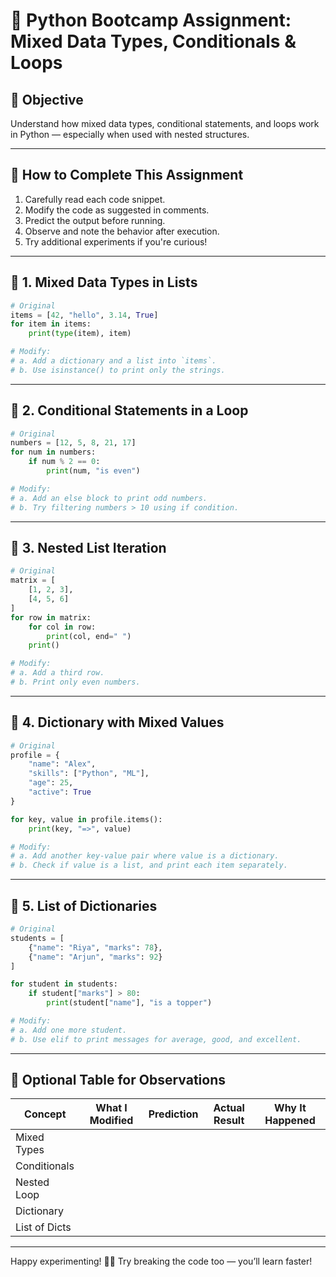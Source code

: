 
# 🧠 Python Bootcamp Assignment: Mixed Data Types, Conditionals & Loops

## 🎯 Objective
Understand how mixed data types, conditional statements, and loops work in Python — especially when used with nested structures.

---

## 🔧 How to Complete This Assignment
1. Carefully read each code snippet.
2. Modify the code as suggested in comments.
3. Predict the output before running.
4. Observe and note the behavior after execution.
5. Try additional experiments if you're curious!

---

## 🔹 1. Mixed Data Types in Lists

```python
# Original
items = [42, "hello", 3.14, True]
for item in items:
    print(type(item), item)

# Modify:
# a. Add a dictionary and a list into `items`.
# b. Use isinstance() to print only the strings.
```

---

## 🔹 2. Conditional Statements in a Loop

```python
# Original
numbers = [12, 5, 8, 21, 17]
for num in numbers:
    if num % 2 == 0:
        print(num, "is even")

# Modify:
# a. Add an else block to print odd numbers.
# b. Try filtering numbers > 10 using if condition.
```

---

## 🔹 3. Nested List Iteration

```python
# Original
matrix = [
    [1, 2, 3],
    [4, 5, 6]
]
for row in matrix:
    for col in row:
        print(col, end=" ")
    print()

# Modify:
# a. Add a third row.
# b. Print only even numbers.
```

---

## 🔹 4. Dictionary with Mixed Values

```python
# Original
profile = {
    "name": "Alex",
    "skills": ["Python", "ML"],
    "age": 25,
    "active": True
}

for key, value in profile.items():
    print(key, "=>", value)

# Modify:
# a. Add another key-value pair where value is a dictionary.
# b. Check if value is a list, and print each item separately.
```

---

## 🔹 5. List of Dictionaries

```python
# Original
students = [
    {"name": "Riya", "marks": 78},
    {"name": "Arjun", "marks": 92}
]

for student in students:
    if student["marks"] > 80:
        print(student["name"], "is a topper")

# Modify:
# a. Add one more student.
# b. Use elif to print messages for average, good, and excellent.
```

---

## 📝 Optional Table for Observations

| Concept | What I Modified | Prediction | Actual Result | Why It Happened |
|--------|------------------|------------|----------------|------------------|
| Mixed Types | | | | |
| Conditionals | | | | |
| Nested Loop | | | | |
| Dictionary | | | | |
| List of Dicts | | | | |

---

Happy experimenting! 🧪💡 Try breaking the code too — you’ll learn faster!
